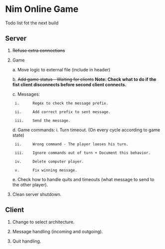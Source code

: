 Nim Online Game
=======

Todo list fot the next build

## Server

1. ~~Refuse extra connections~~

2. Game
	
	a. Move logic to external file (include in header)

	b. ~~Add game status - Waiting for clients~~
		__Note: Check what to do if the fist client disconnects before second client connects.__

	c. Messages:

		i. 		Regex to check the message prefix.

		ii. 	Add correct prefix to sent message.

		iii. 	Send the message.


	d. Game commands:
		i. 		Turn timeout. (On every cycle according to game state)

		ii.		Wrong command - The player looses his turn.

		iii.	Ignore commands out of turn + Document this behavior.

		iv. 	Delete computer player.

		v.		Fix winning message.
		

	e. Check how to handle quits and timeouts (what message to send to the other player).

3. Clean server shutdown.


## Client

1. Change to select architecture.

2. Message handling (incoming and outgoing).

3. Quit handling.